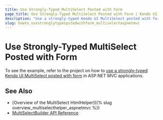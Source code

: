 ```yaml
---
title: Use Strongly-Typed MultiSelect Posted with Form
page_title: Use Strongly-Typed MultiSelect Posted with Form | Kendo UI MultiSelect HtmlHelper for ASP.NET MVC
description: "Use a strongly-typed Kendo UI MultiSelect posted with form in ASP.NET MVC applications."
slug: howto_usestronglytypespstedwithform_multiselectaspnetmvc
---
```


# Use Strongly-Typed MultiSelect Posted with Form

To see the example, refer to the project on how to [use a strongly-typed Kendo UI MultiSelect posted with form](https://github.com/telerik/ui-for-aspnet-mvc-examples/tree/master/multiselect/strongly-typed-multi-select-posted-with-form) in ASP.NET MVC applications.

## See Also

* [Overview of the MultiSelect HtmlHelper]({% slug overview_multiselecthelper_aspnetmvc %})
* [MultiSelectBuilder API Reference](http://docs.telerik.com/aspnet-mvc/api/Kendo.Mvc.UI.Fluent/MultiSelectBuilder)
